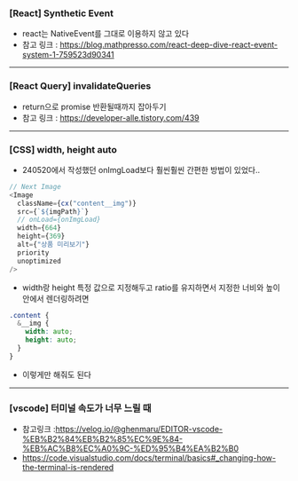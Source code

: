 ### [React] Synthetic Event

- react는 NativeEvent를 그대로 이용하지 않고 있다
- 참고 링크 : https://blog.mathpresso.com/react-deep-dive-react-event-system-1-759523d90341

---

### [React Query] invalidateQueries

- return으로 promise 반환될때까지 잡아두기
- 참고 링크 : https://developer-alle.tistory.com/439

---

### [CSS] width, height auto

- 240520에서 작성했던 onImgLoad보다 훨씬훨씬 간편한 방법이 있었다..

```javascript
// Next Image
<Image
  className={cx("content__img")}
  src={`${imgPath}`}
  // onLoad={onImgLoad}
  width={664}
  height={369}
  alt={"상품 미리보기"}
  priority
  unoptimized
/>
```

- width랑 height 특정 값으로 지정해두고 ratio를 유지하면서 지정한 너비와 높이 안에서 렌더링하려면

```scss
.content {
  &__img {
    width: auto;
    height: auto;
  }
}
```

- 이렇게만 해줘도 된다

---

### [vscode] 터미널 속도가 너무 느릴 때

- 참고링크 :https://velog.io/@ghenmaru/EDITOR-vscode-%EB%B2%84%EB%B2%85%EC%9E%84-%EB%AC%B8%EC%A0%9C-%ED%95%B4%EA%B2%B0
- https://code.visualstudio.com/docs/terminal/basics#_changing-how-the-terminal-is-rendered
